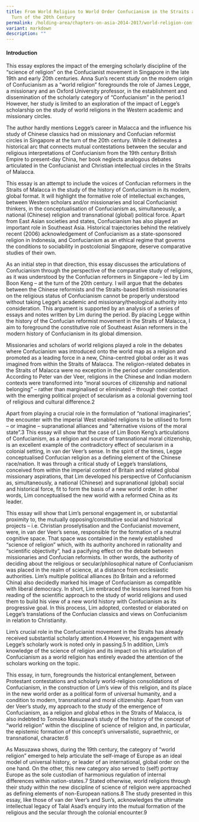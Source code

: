 ```yaml
---
title: From World Religion to World Order Confucianism in the Straits at the
  Turn of the 20th Century
permalink: /holding-area/chapters-on-asia-2014-2017/world-religion-confucianism-straits-century/
variant: markdown
description: ""
---
```

#### **Introduction**
This essay explores the impact of the emerging scholarly discipline of the
“science of religion” on the Confucianist movement in Singapore in the late
19th and early 20th centuries. Anna Sun’s recent study on the modern origin of Confucianism as a “world religion” foregrounds the role of James Legge, a missionary and an Oxford University professor, in the establishment and dissemination of the scholarly category of “Confucianism” in the period.1
However, her study is limited to an exploration of the impact of Legge’s
scholarship on the study of world religions in the Western academic and
missionary circles.

The author hardly mentions Legge’s career in Malacca and the influence his study of Chinese classics had on missionary and Confucian reformist circles in Singapore at the turn of the 20th century. While it delineates a historical arc that connects mutual contestations between the secular and religious interpretations of Confucianism from the 19th century British Empire to present-day China, her book neglects analogous debates articulated in the Confucianist and Christian intellectual circles in the Straits of Malacca.

This essay is an attempt to include the voices of Confucian reformers in the
Straits of Malacca in the study of the history of Confucianism in its modern,
global format. It will highlight the formative role of intellectual exchanges,
between Western scholars and/or missionaries and local Confucianist
thinkers, in the conceptualisation of Confucianism as, simultaneously, a
national (Chinese) religion and transnational (global) political force. Apart
from East Asian societies and states, Confucianism has also played an
important role in Southeast Asia. Historical trajectories behind the relatively
recent (2006) acknowledgement of Confucianism as a state-sponsored
religion in Indonesia, and Confucianism as an ethical regime that governs
the conditions to sociability in postcolonial Singapore, deserve comparative
studies of their own.

As an initial step in that direction, this essay discusses the articulations of
Confucianism through the perspective of the comparative study of religions,
as it was understood by the Confucian reformers in Singapore – led by Lim
Boon Keng – at the turn of the 20th century. I will argue that the debates
between the Chinese reformists and the Straits-based British missionaries
on the religious status of Confucianism cannot be properly understood
without taking Legge’s academic and missionary/theological authority into
consideration. This argument is supported by an analysis of a series of essays
and notes written by Lim during the period. By placing Legge within the
history of the Confucian reformist movement in the Straits of Malacca, I
aim to foreground the constitutive role of Southeast Asian reformers in the
modern history of Confucianism in its global dimension.

Missionaries and scholars of world religions played a role in the debates
where Confucianism was introduced onto the world map as a religion and
promoted as a leading force in a new, China-centred global order as it was
imagined from within the Straits of Malacca. The religion-related debates in
the Straits of Malacca were no exception in the period under consideration.
According to Peter van der Veer, religions in the Chinese and Indian
modern contexts were transformed into “moral sources of citizenship and
national belonging” – rather than marginalised or eliminated – through
their contact with the emerging political project of secularism as a colonial
governing tool of religious and cultural difference.2

Apart from playing a crucial role in the formulation of “national imaginaries”,
the encounter with the imperial West enabled religions to be utilised to form
– or imagine – supranational alliances and “alternative visions of the moral
state”.3 This essay will show that the case of Lim Boon Keng’s articulations
of Confucianism, as a religion and source of transnational moral citizenship,
is an excellent example of the contradictory effect of secularism in a colonial
setting, in van der Veer’s sense. In the spirit of the times, Legge conceptualised
Confucian religion as a defining element of the Chinese race/nation. It was
through a critical study of Legge’s translations, conceived from within the
imperial context of Britain and related global missionary aspirations, that
Lim developed his perspective of Confucianism as, simultaneously, a national
(Chinese) and supranational (global) social and historical force, fit to form the
basis of a new world order. In other words, Lim conceptualised the new world
with a reformed China as its leader.

This essay will show that Lim’s personal engagement in, or substantial
proximity to, the mutually opposing/constitutive social and historical
projects – i.e. Christian proselytisation and the Confucianist movement,
were, in van der Veer’s sense, responsible for the formation of a neutral
cognitive space. That space was contained in the newly established “science
of religion” which, with its authority anchored in rationality and “scientific
objectivity”, had a pacifying effect on the debate between missionaries and
Confucian reformists. In other words, the authority of deciding about the
religious or secular/philosophical nature of Confucianism was placed in the
realm of science, at a distance from ecclesiastic authorities. Lim’s multiple
political alliances (to Britain and a reformed China) also decidedly marked
his image of Confucianism as compatible with liberal democracy. In short,
Lim embraced the lessons learned from his reading of the scientific approach
to the study of world religions and used them to build his view of a new
world history with Confucianism as its progressive goal. In this process, Lim
adopted, contested or elaborated on Legge’s translations of the Confucian
classics and views on Confucianism in relation to Christianity.

Lim’s crucial role in the Confucianist movement in the Straits has already
received substantial scholarly attention.4 However, his engagement with Legge’s scholarly work is noted only in passing.5 In addition, Lim’s
knowledge of the science of religion and its impact on his articulation of
Confucianism as a world religion has entirely evaded the attention of the
scholars working on the topic.

This essay, in turn, foregrounds the historical entanglement, between
Protestant contestations and scholarly world-religion consolidations of
Confucianism, in the construction of Lim’s view of this religion, and its
place in the new world order as a political form of universal humanity,
and a condition to modern, transnational and moral citizenship. Apart
from van der Veer’s study, my approach to the study of the emergence of
Confucianism, as a religion and global ethos in the Straits of Malacca, is
also indebted to Tomoko Masuzawa’s study of the history of the concept
of “world religion” within the discipline of science of religion and, in
particular, the epistemic formation of this concept’s universalistic, supraethnic,
or transnational, character.6

As Masuzawa shows, during the 19th century, the category of “world
religion” emerged to help articulate the self-image of Europe as an ideal
model of universal history, or leader of an international, global order on
the one hand. On the other, this new category also served to (self) portray
Europe as the sole custodian of harmonious regulation of internal differences
within nation-states.7 Stated otherwise, world religions through their study
within the new discipline of science of religion were approached as defining
elements of non-European nations.8 The study presented in this essay, like
those of van der Veer’s and Sun’s, acknowledges the ultimate intellectual
legacy of Talal Asad’s enquiry into the mutual formation of the religious and
the secular through the colonial encounter.9

